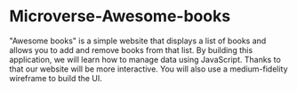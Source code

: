 # Microverse-Awesome-books
"Awesome books" is a simple website that displays a list of books and allows you to add and remove books from that list. By building this application, we will learn how to manage data using JavaScript. Thanks to that our website will be more interactive. You will also use a medium-fidelity wireframe to build the UI.
